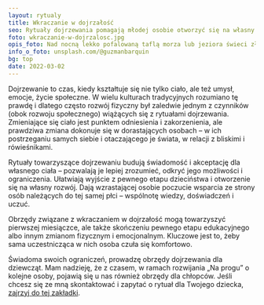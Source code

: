 ```yaml
---
layout: rytualy
title: Wkraczanie w dojrzałość
seo: Rytuały dojrzewania pomagają młodej osobie otworzyć się na własny rozwój psychiczny i społeczny oraz budują świadomość i akceptację zmieniającego się ciała.
foto: wkraczanie-w-dojrzalosc.jpg
opis_foto: Nad nocną lekko pofalowaną taflą morza lub jeziora świeci złoty księżyc, rzucając blask na wodę.
info_o_foto: unsplash.com/@guzmanbarquin
bg: top
date: 2022-03-02
---
```

Dojrzewanie to czas, kiedy kształtuje się nie tylko ciało, ale też umysł, emocje, życie społeczne. W wielu kulturach tradycyjnych rozumiano tę prawdę i dlatego często rozwój fizyczny był zaledwie jednym z czynników (obok rozwoju społecznego) wiążących się z rytuałami dojrzewania. Zmieniające się ciało jest punktem odniesienia i zakorzenienia, ale prawdziwa zmiana dokonuje się w dorastających osobach – w ich postrzeganiu samych siebie i otaczającego je świata, w relacji z bliskimi i rówieśnikami.

Rytuały towarzyszące dojrzewaniu budują świadomość i akceptację dla własnego ciała – pozwalają je lepiej zrozumieć, odkryć jego możliwości i ograniczenia. Ułatwiają wyjście z pewnego etapu dzieciństwa i otworzenie się na własny rozwój. Dają wzrastającej osobie poczucie wsparcia ze strony osób należących do tej samej płci – wspólnotę wiedzy, doświadczeń i uczuć. 

Obrzędy związane z wkraczaniem w dojrzałość mogą towarzyszyć pierwszej miesiączce, ale także skończeniu pewnego etapu edukacyjnego albo innym zmianom fizycznym i emocjonalnym. Kluczowe jest to, żeby sama uczestnicząca w nich osoba czuła się komfortowo.

Świadoma swoich ograniczeń, prowadzę obrzędy dojrzewania dla dziewcząt. Mam nadzieję, że z czasem, w ramach rozwijania „Na progu” o kolejne osoby, pojawią się u nas również obrzędy dla chłopców. Jeśli chcesz się ze mną skontaktować i zapytać o rytuał dla Twojego dziecka, [zajrzyj do tej zakładki](/kontakt/).